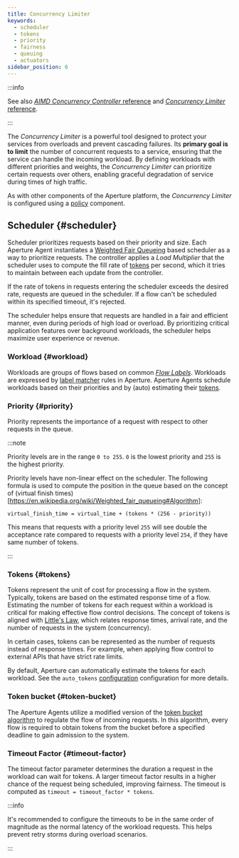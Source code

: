 ```yaml
---
title: Concurrency Limiter
keywords:
  - scheduler
  - tokens
  - priority
  - fairness
  - queuing
  - actuators
sidebar_position: 6
---
```


:::info

See also
[_AIMD Concurrency Controller_ reference](/reference/policies/spec.md#a-i-m-d-concurrency-controller)
and
[_Concurrency Limiter_ reference](/reference/policies/spec.md#concurrency-limiter).

:::

The _Concurrency Limiter_ is a powerful tool designed to protect your services
from overloads and prevent cascading failures. Its **primary goal is to limit**
the number of concurrent requests to a service, ensuring that the service can
handle the incoming workload. By defining workloads with different priorities
and weights, the _Concurrency Limiter_ can prioritize certain requests over
others, enabling graceful degradation of service during times of high traffic.

As with other components of the Aperture platform, the _Concurrency Limiter_ is
configured using a [policy][policies] component.

## Scheduler {#scheduler}

Scheduler prioritizes requests based on their priority and size. Each Aperture
Agent instantiates a
[Weighted Fair Queueing](https://en.wikipedia.org/wiki/Weighted_fair_queueing)
based scheduler as a way to prioritize requests. The controller applies a _Load
Multiplier_ that the scheduler uses to compute the fill rate of
[tokens](#tokens) per second, which it tries to maintain between each update
from the controller.

If the rate of tokens in requests entering the scheduler exceeds the desired
rate, requests are queued in the scheduler. If a flow can't be scheduled within
its specified timeout, it's rejected.

The scheduler helps ensure that requests are handled in a fair and efficient
manner, even during periods of high load or overload. By prioritizing critical
application features over background workloads, the scheduler helps maximize
user experience or revenue.

### Workload {#workload}

Workloads are groups of flows based on common [_Flow Labels_](../flow-label.md).
Workloads are expressed by [label matcher][label-matcher] rules in Aperture.
Aperture Agents schedule workloads based on their priorities and by (auto)
estimating their [tokens](#tokens).

### Priority {#priority}

Priority represents the importance of a request with respect to other requests
in the queue.

:::note

Priority levels are in the range `0 to 255`. `0` is the lowest priority and
`255` is the highest priority.

Priority levels have non-linear effect on the scheduler. The following formula
is used to compute the position in the queue based on the concept of (virtual
finish times)[https://en.wikipedia.org/wiki/Weighted_fair_queueing#Algorithm]:

`virtual_finish_time = virtual_time + (tokens * (256 - priority))`

This means that requests with a priority level `255` will see double the
acceptance rate compared to requests with a priority level `254`, if they have
same number of tokens.

:::

### Tokens {#tokens}

Tokens represent the unit of cost for processing a flow in the system.
Typically, tokens are based on the estimated response time of a flow. Estimating
the number of tokens for each request within a workload is critical for making
effective flow control decisions. The concept of tokens is aligned with
[Little's Law](https://en.wikipedia.org/wiki/Little%27s_law), which relates
response times, arrival rate, and the number of requests in the system
(concurrency).

In certain cases, tokens can be represented as the number of requests instead of
response times. For example, when applying flow control to external APIs that
have strict rate limits.

By default, Aperture can automatically estimate the tokens for each workload.
See the `auto_tokens` [configuration](/reference/policies/spec.md#scheduler)
configuration for more details.

### Token bucket {#token-bucket}

The Aperture Agents utilize a modified version of the
[token bucket algorithm](https://en.wikipedia.org/wiki/Token_bucket) to regulate
the flow of incoming requests. In this algorithm, every flow is required to
obtain tokens from the bucket before a specified deadline to gain admission to
the system.

### Timeout Factor {#timeout-factor}

The timeout factor parameter determines the duration a request in the workload
can wait for tokens. A larger timeout factor results in a higher chance of the
request being scheduled, improving fairness. The timeout is computed as
`timeout = timeout_factor * tokens`.

:::info

It's recommended to configure the timeouts to be in the same order of magnitude
as the normal latency of the workload requests. This helps prevent retry storms
during overload scenarios.

:::

[label-matcher]: ../flow-selector.md#label-matcher
[policies]: /concepts/policy/policy.md
